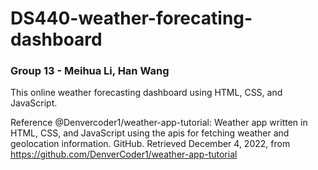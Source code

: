 # DS440-weather-forecating-dashboard
### Group 13 - Meihua Li, Han Wang

This online weather forecasting dashboard using HTML, CSS, and JavaScript.

Reference @Denvercoder1/weather-app-tutorial: Weather app written in HTML, CSS, and JavaScript using the apis for fetching weather and geolocation information. GitHub. Retrieved December 4, 2022, from https://github.com/DenverCoder1/weather-app-tutorial 
